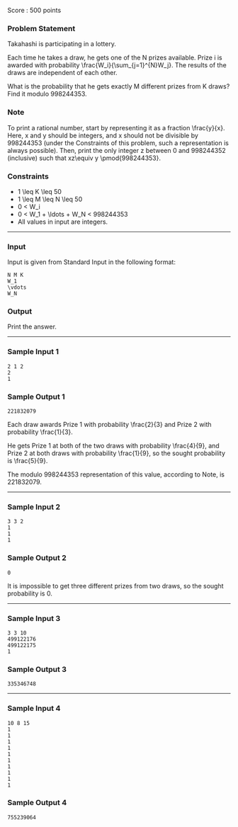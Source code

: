 Score : 500 points

### Problem Statement

Takahashi is participating in a lottery.

Each time he takes a draw, he gets one of the N prizes available. Prize i is awarded with probability \frac{W\_i}{\sum\_{j=1}^{N}W\_j}. The results of the draws are independent of each other.

What is the probability that he gets exactly M different prizes from K draws? Find it modulo 998244353.

### Note

To print a rational number, start by representing it as a fraction \frac{y}{x}.
Here, x and y should be integers, and x should not be divisible by 998244353 (under the Constraints of this problem, such a representation is always possible).
Then, print the only integer z between 0 and 998244352 (inclusive) such that xz\equiv y \pmod{998244353}.

### Constraints

* 1 \leq K \leq 50
* 1 \leq M \leq N \leq 50
* 0 < W\_i
* 0 < W\_1 + \ldots + W\_N < 998244353
* All values in input are integers.

---

### Input

Input is given from Standard Input in the following format:

```
N M K
W_1
\vdots
W_N
```

### Output

Print the answer.

---

### Sample Input 1

```
2 1 2
2
1
```

### Sample Output 1

```
221832079
```

Each draw awards Prize 1 with probability \frac{2}{3} and Prize 2 with probability \frac{1}{3}.

He gets Prize 1 at both of the two draws with probability \frac{4}{9}, and Prize 2 at both draws with probability \frac{1}{9}, so the sought probability is \frac{5}{9}.

The modulo 998244353 representation of this value, according to Note, is 221832079.

---

### Sample Input 2

```
3 3 2
1
1
1
```

### Sample Output 2

```
0
```

It is impossible to get three different prizes from two draws, so the sought probability is 0.

---

### Sample Input 3

```
3 3 10
499122176
499122175
1
```

### Sample Output 3

```
335346748
```

---

### Sample Input 4

```
10 8 15
1
1
1
1
1
1
1
1
1
1
```

### Sample Output 4

```
755239064
```
